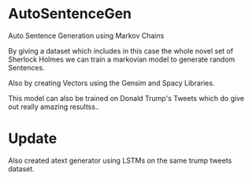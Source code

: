 # AutoSentenceGen
Auto Sentence Generation using Markov Chains

By giving a dataset which includes in this case the whole novel set of Sherlock Holmes we can train a markovian model to generate random
Sentences.

Also by creating Vectors using the Gensim and Spacy Libraries.

This model can also be trained on Donald Trump's Tweets which do give out really amazing resultss..
# Update
Also created atext generator using LSTMs on the same trump tweets dataset.
